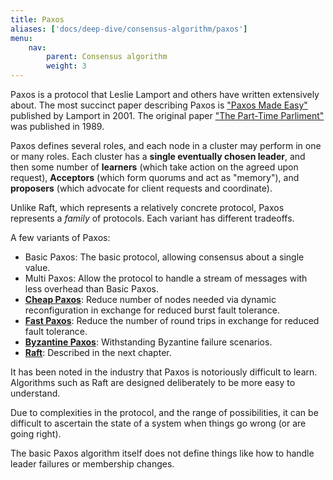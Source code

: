 ```yaml
---
title: Paxos
aliases: ['docs/deep-dive/consensus-algorithm/paxos']
menu:
    nav:
        parent: Consensus algorithm
        weight: 3
---
```


Paxos is a protocol that Leslie Lamport and others have written extensively about. The most succinct paper describing Paxos is ["Paxos Made Easy"](https://lamport.azurewebsites.net/pubs/paxos-simple.pdf) published by Lamport in 2001. The original paper ["The Part-Time Parliment"](http://lamport.azurewebsites.net/pubs/pubs.html#lamport-paxos) was published in 1989.

Paxos defines several roles, and each node in a cluster may perform in one or many roles. Each cluster has a **single eventually chosen leader**, and then some number of **learners** (which take action on the agreed upon request), **Acceptors** (which form quorums and act as "memory"), and **proposers** (which advocate for client requests and coordinate).

Unlike Raft, which represents a relatively concrete protocol, Paxos represents a *family* of protocols. Each variant has different tradeoffs.

A few variants of Paxos:

* Basic Paxos: The basic protocol, allowing consensus about a single value.
* Multi Paxos: Allow the protocol to handle a stream of messages with less overhead than Basic Paxos.
* [**Cheap Paxos**](https://lamport.azurewebsites.net/pubs/web-dsn-submission.pdf): Reduce number of nodes needed via dynamic reconfiguration in exchange for reduced burst fault tolerance.
* [**Fast Paxos**](https://www.microsoft.com/en-us/research/wp-content/uploads/2016/02/tr-2005-112.pdf): Reduce the number of round trips in exchange for reduced fault tolerance.
* [**Byzantine Paxos**](http://pmg.csail.mit.edu/papers/osdi99.pdf): Withstanding Byzantine failure scenarios.
* [**Raft**](https://raft.github.io/raft.pdf): Described in the next chapter.

It has been noted in the industry that Paxos is notoriously difficult to learn. Algorithms such as Raft are designed deliberately to be more easy to understand.

Due to complexities in the protocol, and the range of possibilities, it can be difficult to ascertain the state of a system when things go wrong (or are going right).

The basic Paxos algorithm itself does not define things like how to handle leader failures or membership changes.
